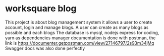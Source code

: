 # worksquare blog
This project is about blog management system
it allows a user to create account, login and manage blogs.
A user can create as many blogs as possible and each blogs
The database is mysql, nodejs express for coding, yarn as dependencies manager
documentation is done with postman, the link is https://documenter.getpostman.com/view/27146797/2s93m34jMq
Swagger docs was also done perfectly
